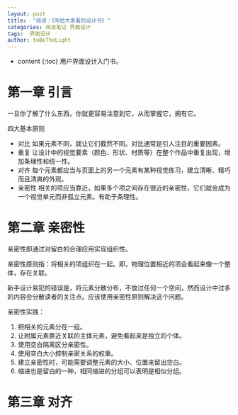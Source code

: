 ```yaml
---
layout: post
title:  "阅读：《写给大家看的设计书》"
categories: 阅读笔记 界面设计
tags:  界面设计
author: toBeTheLight
---
```


* content
{:toc}
用户界面设计入门书。




# 第一章 引言

一旦你了解了什么东西，你就更容易注意到它，从而掌握它，拥有它。

四大基本原则

* 对比
  如果元素不同，就让它们截然不同。对比通常是引人注目的重要因素。
* 重复
  让设计中的视觉要素（颜色、形状、材质等）在整个作品中重复出现，增加条理性和统一性。
* 对齐
  每个元素都应当与页面上的另一个元素有某种视觉练习，建立清晰、精巧而且清爽的外观。
* 亲密性
  相关的项应当靠近，如果多个项之间存在很近的亲密性，它们就会成为一个视觉单元而非孤立元素。有助于条理性。

# 第二章 亲密性

亲密性即通过对留白的合理应用实现组织性。

亲密性原则指：将相关的项组织在一起。即，物理位置相近的项会看起来像一个整体，存在关联。

新手设计易犯的错误是，将元素分散分布，不放过任何一个空间，然而设计中过多的内容会分散读者的关注点。应该使用亲密性原则解决这个问题。

亲密性实践：
1. 把相关的元素分在一组。
2. 让附属元素靠近关联的主体元素，避免看起来是独立的个体。
3. 使用空白隔离区分亲密性。
4. 使用空白大小控制亲密关系的权重。
5. 建立亲密性时，可能需要调整元素的大小、位置来留出空白。
6. 缩进也是留白的一种，相同缩进的分组可以表明是相似分组。

# 第三章 对齐